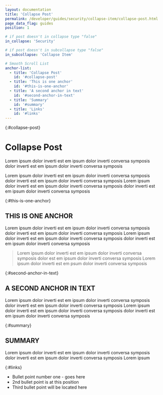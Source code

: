 ```yaml
---
layout: documentation
title: 'Collapse Post'
permalink: /developer/guides/security/collapse-item/collapse-post.html
page_data_flag: guides
position: 1

# if post doesn't in collapse type "false"
in_collapse: 'Security'

# if post doesn't in subcollapse type "false"
in_subcollapse: 'Collapse Item'

# Smooth Scroll List
anchor-list:
  - title: 'Collapse Post'
    id: '#collapse-post'
  - title: 'This is one anchor'
    id: '#this-is-one-anchor'
  - title: 'A second anchor in text'
    id: '#second-anchor-in-text'
  - title: 'Summary'
    id: '#summary'
  - title: 'Links'
    id: '#links'
---
```


{:#collapse-post}
# Collapse Post
Lorem ipsum dolor inverti est em ipsum dolor inverti conversa symposis dolor inverti est em ipsum dolor inverti conversa symposis

Lorem ipsum dolor inverti est em ipsum dolor inverti conversa symposis dolor inverti est em ipsum dolor inverti conversa symposis Lorem ipsum dolor inverti est em ipsum dolor inverti conversa symposis dolor inverti est em ipsum dolor inverti conversa symposis

{:#this-is-one-anchor}
## THIS IS ONE ANCHOR
Lorem ipsum dolor inverti est em ipsum dolor inverti conversa symposis dolor inverti est em ipsum dolor inverti conversa symposis Lorem ipsum dolor inverti est em ipsum dolor inverti conversa symposis dolor inverti est em ipsum dolor inverti conversa symposis

> Lorem ipsum dolor inverti est em ipsum dolor inverti conversa symposis dolor est em ipsum dolor inverti conversa symposis Lorem ipsum dolor inverti est em psum dolor inverti conversa symposis

{:#second-anchor-in-text}
## A SECOND ANCHOR IN TEXT
Lorem ipsum dolor inverti est em ipsum dolor inverti conversa symposis dolor inverti est em ipsum dolor inverti conversa symposis Lorem ipsum dolor inverti est em ipsum dolor inverti conversa symposis dolor inverti est em ipsum dolor inverti conversa symposis

{:#summary}
## SUMMARY
Lorem ipsum dolor inverti est em ipsum dolor inverti conversa symposis dolor inverti est em ipsum dolor inverti conversa symposis Lorem ipsum

{:#links}
* Bullet point number one - goes here
* 2nd bullet point is at this position
* Third bullet point will be located here
